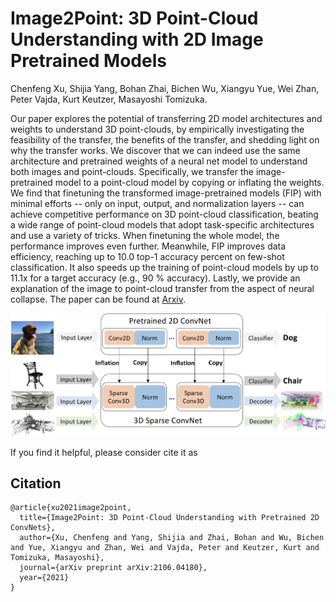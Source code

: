 # Image2Point: 3D Point-Cloud Understanding with 2D Image Pretrained Models
Chenfeng Xu, Shijia Yang, Bohan Zhai, Bichen Wu, Xiangyu Yue, Wei Zhan, Peter Vajda, Kurt Keutzer, Masayoshi Tomizuka.

Our paper explores the potential of transferring 2D model architectures and weights to understand 3D point-clouds, by empirically investigating the feasibility of the transfer, the benefits of the transfer, and shedding light on why the transfer works. We discover that we can indeed use the same architecture and pretrained weights of a neural net model to understand both images and point-clouds. Specifically, we transfer the image-pretrained model to a point-cloud model by copying or inflating the weights. We find that finetuning the transformed image-pretrained models (FIP) with minimal efforts -- only on input, output, and normalization layers -- can achieve competitive performance on 3D point-cloud classification, beating a wide range of point-cloud models that adopt task-specific architectures and use a variety of tricks. When finetuning the whole model, the performance improves even further. Meanwhile, FIP improves data efficiency, reaching up to 10.0 top-1 accuracy percent on few-shot classification. It also speeds up the training of point-cloud models by up to 11.1x for a target accuracy (e.g., 90 % accuracy). Lastly, we provide an explanation of the image to point-cloud transfer from the aspect of neural collapse. The paper can be found at [Arxiv](https://arxiv.org/abs/2106.04180).


<p align="center">
    <img src="./intro.png"/ width="900">
</p>

If you find it helpful, please consider cite it as
## Citation
```
@article{xu2021image2point,
  title={Image2Point: 3D Point-Cloud Understanding with Pretrained 2D ConvNets},
  author={Xu, Chenfeng and Yang, Shijia and Zhai, Bohan and Wu, Bichen and Yue, Xiangyu and Zhan, Wei and Vajda, Peter and Keutzer, Kurt and Tomizuka, Masayoshi},
  journal={arXiv preprint arXiv:2106.04180},
  year={2021}
}
```
